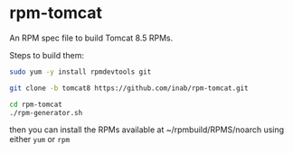 rpm-tomcat
==========

An RPM spec file to build Tomcat 8.5 RPMs.

Steps to build them:

```bash
sudo yum -y install rpmdevtools git

git clone -b tomcat8 https://github.com/inab/rpm-tomcat.git

cd rpm-tomcat
./rpm-generator.sh
```

then you can install the RPMs available at ~/rpmbuild/RPMS/noarch using either `yum` or `rpm`
